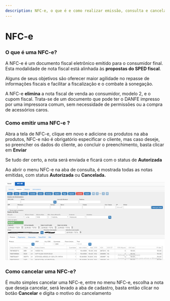 ```yaml
---
description: NFC-e, o que é e como realizar emissão, consulta e cancelamento.
---
```


# NFC-e

### **O que é uma NFC-e?**

A NFC-e é um documento fiscal eletrônico emitido para o consumidor final. Esta modalidade de nota fiscal está alinhada às **propostas do SPED fiscal**.

Alguns de seus objetivos são oferecer maior agilidade no repasse de informações fiscais e facilitar a fiscalização e o combate à sonegação.

A NFC-e **elimina** a nota fiscal de venda ao consumidor, modelo 2, e o cupom fiscal. Trata-se de um documento que pode ter o DANFE impresso por uma impressora comum, sem necessidade de permissões ou a compra de acessórios caros.

### **Como emitir uma NFC-e ?**

Abra a tela de NFC-e, clique em novo e adicione os produtos na aba produtos, NFC-e não é obrigatório especificar o cliente, mas caso deseje, so preencher os dados do cliente, ao concluir o preenchimento, basta clicar em **Enviar**

Se tudo der certo, a nota será enviada e ficará com o status de **Autorizada**

Ao abrir o menu NFC-e na aba de consulta, é mostrada todas as notas emitidas, com status **Autorizada** ou **Cancelada.**

![](<../../.gitbook/assets/image (13).png>)

### Como cancelar uma NFC-e?

É muito simples cancelar uma NFC-e, entre no menu NFC-e, escolha a nota que deseja cancelar, será levado a aba de cadastro, basta então clicar no botão **Cancelar** e digita o motivo do cancelamento
